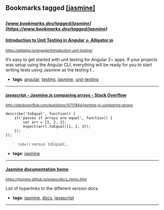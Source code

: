 ## Bookmarks tagged [[jasmine]](https://www.bookmarks.dev?q=[jasmine])

_<sup><sup>[www.bookmarks.dev/tagged/jasmine](https://www.bookmarks.dev/tagged/jasmine)</sup></sup>_
---
#### [Introduction to Unit Testing in Angular ← Alligator.io](https://alligator.io/angular/introduction-unit-testing/)
_<sup>https://alligator.io/angular/introduction-unit-testing/</sup>_

It’s easy to get started with unit testing for Angular 2+ apps. If your projects was setup using the Angular CLI, everything will be ready for you to start writing tests using Jasmine as the testing f...
* **tags**: [angular](../tagged/angular.md), [testing](../tagged/testing.md), [jasmine](../tagged/jasmine.md), [unit-testing](../tagged/unit-testing.md)
---
#### [javascript - Jasmine.js comparing arrays - Stack Overflow](http://stackoverflow.com/questions/15717844/jasmine-js-comparing-arrays)
_<sup>http://stackoverflow.com/questions/15717844/jasmine-js-comparing-arrays</sup>_

```
describe('toEqual', function() {
    it('passes if arrays are equal', function() {
        var arr = [1, 2, 3];
        expect(arr).toEqual([1, 2, 3]);
    });
});
```

> `toBe()` versus `toEqual(...
* **tags**: [jasmine](../tagged/jasmine.md)
---
#### [Jasmine documentation home](https://jasmine.github.io/pages/docs_home.html)
_<sup>https://jasmine.github.io/pages/docs_home.html</sup>_

List of hyperlinks to the different version docs.
* **tags**: [jasmine](../tagged/jasmine.md), [docs](../tagged/docs.md), [javascript](../tagged/javascript.md)
---
